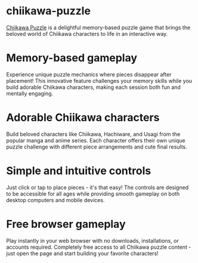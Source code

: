 # chiikawa-puzzle
[Chiikawa Puzzle](https://chiikawapuzzle.co) is a delightful memory-based puzzle game that brings the beloved world of Chiikawa characters to life in an interactive way. 

# Memory-based gameplay
Experience unique puzzle mechanics where pieces disappear after placement! This innovative feature challenges your memory skills while you build adorable Chiikawa characters, making each session both fun and mentally engaging.

# Adorable Chiikawa characters
Build beloved characters like Chiikawa, Hachiware, and Usagi from the popular manga and anime series. Each character offers their own unique puzzle challenge with different piece arrangements and cute final results.

# Simple and intuitive controls
Just click or tap to place pieces - it's that easy! The controls are designed to be accessible for all ages while providing smooth gameplay on both desktop computers and mobile devices.

# Free browser gameplay
Play instantly in your web browser with no downloads, installations, or accounts required. Completely free access to all Chiikawa puzzle content - just open the page and start building your favorite characters!
